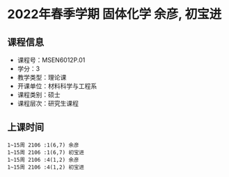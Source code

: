 # 2022年春季学期 固体化学 余彦, 初宝进






## 课程信息

- 课程号：MSEN6012P.01
- 学分：3
- 教学类型：理论课
- 开课单位：材料科学与工程系
- 课程类别：硕士
- 课程层次：研究生课程

## 上课时间

```
1~15周 2106 :1(6,7) 余彦
1~15周 2106 :1(6,7) 初宝进
1~15周 2106 :4(1,2) 余彦
1~15周 2106 :4(1,2) 初宝进
```

